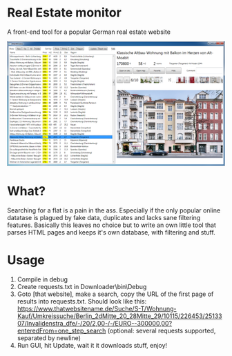 # Real Estate monitor
A front-end tool for a popular German real estate website

![Screenshot](screenshot.png?raw=true)

# What?

Searching for a flat is a pain in the ass. Especially if the only popular online datatase is plagued by fake data, duplicates and lacks sane filtering features. Basically this leaves no choice but to write an own little tool that parses HTML pages and keeps it's own database, with filtering and stuff.

# Usage

1. Compile in debug
1. Create requests.txt in Downloader\bin\Debug
1. Goto [that website], make a search, copy the URL of the first page of results into requests.txt. Should look like this: https://www.thatwebsitename.de/Suche/S-T/Wohnung-Kauf/Umkreissuche/Berlin_2dMitte_20_28Mitte_29/10115/226453/2513307/Invalidenstra_dfe/-/20/2,00-/-/EURO--300000,00?enteredFrom=one_step_search
(optional: several requests supported, separated by newline)
1. Run GUI, hit Update, wait it it downloads stuff, enjoy!
